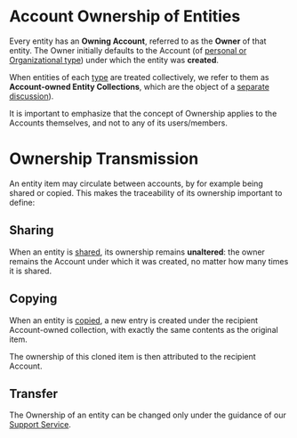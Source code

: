 # Account Ownership of Entities 

Every entity has an **Owning Account**, referred to as the **Owner** of that entity. The Owner initially defaults to the Account (of [personal or Organizational type](/accounts/overview.md)) under which the entity was **created**. 

When entities of each [type](overview.md) are treated collectively, we refer to them as **Account-owned Entity Collections**, which are the object of a [separate discussion](/accounts/collections.md)).

It is important to emphasize that the concept of Ownership applies to the Accounts themselves, and not to any of its  users/members.


# Ownership Transmission

An entity item may circulate between accounts, by for example being shared or copied. This makes the traceability of its ownership important to define:

## Sharing

When an entity is [shared](/collaboration/sharing/ui.md), its ownership remains **unaltered**: the owner remains the Account under which it was created, no matter how many times it is shared.

## Copying

When an entity is [copied](/entities-general/actions/clone.md), a new entry is created under the recipient Account-owned collection, with exactly the same contents as the original item. 

The ownership of this cloned item is then attributed to the recipient Account.

## Transfer

The Ownership of an entity can be changed only under the guidance of our [Support Service](/ui/universal/support.md).


